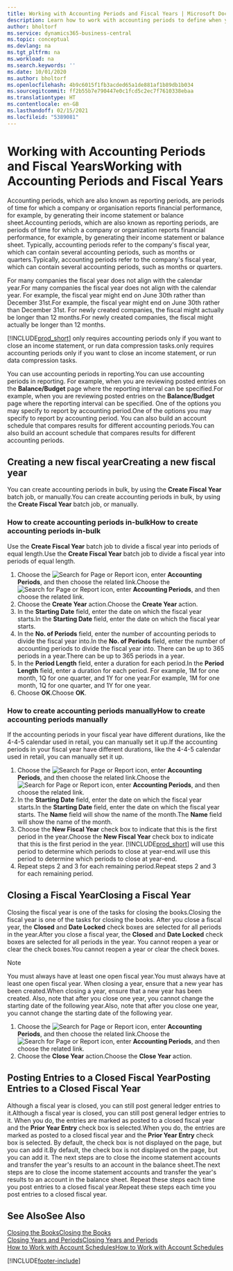 ```yaml
---
title: Working with Accounting Periods and Fiscal Years | Microsoft Docs
description: Learn how to work with accounting periods to define when your company reports financial performance.
author: bholtorf
ms.service: dynamics365-business-central
ms.topic: conceptual
ms.devlang: na
ms.tgt_pltfrm: na
ms.workload: na
ms.search.keywords: ''
ms.date: 10/01/2020
ms.author: bholtorf
ms.openlocfilehash: 4b9c6015f1fb3acded65a1de881af1b89db1b034
ms.sourcegitcommit: ff2b55b7e790447e0c1fcd5c2ec7f7610338ebaa
ms.translationtype: HT
ms.contentlocale: en-GB
ms.lasthandoff: 02/15/2021
ms.locfileid: "5389081"
---
```

# <a name="working-with-accounting-periods-and-fiscal-years"></a><span data-ttu-id="10d1b-103">Working with Accounting Periods and Fiscal Years</span><span class="sxs-lookup"><span data-stu-id="10d1b-103">Working with Accounting Periods and Fiscal Years</span></span>

<span data-ttu-id="10d1b-104">Accounting periods, which are also known as reporting periods, are periods of time for which a company or organisation reports financial performance, for example, by generating their income statement or balance sheet.</span><span class="sxs-lookup"><span data-stu-id="10d1b-104">Accounting periods, which are also known as reporting periods, are periods of time for which a company or organization reports financial performance, for example, by generating their income statement or balance sheet.</span></span> <span data-ttu-id="10d1b-105">Typically, accounting periods refer to the company's fiscal year, which can contain several accounting periods, such as months or quarters.</span><span class="sxs-lookup"><span data-stu-id="10d1b-105">Typically, accounting periods refer to the company's fiscal year, which can contain several accounting periods, such as months or quarters.</span></span>

<span data-ttu-id="10d1b-106">For many companies the fiscal year does not align with the calendar year.</span><span class="sxs-lookup"><span data-stu-id="10d1b-106">For many companies the fiscal year does not align with the calendar year.</span></span> <span data-ttu-id="10d1b-107">For example, the fiscal year might end on June 30th rather than December 31st.</span><span class="sxs-lookup"><span data-stu-id="10d1b-107">For example, the fiscal year might end on June 30th rather than December 31st.</span></span> <span data-ttu-id="10d1b-108">For newly created companies, the fiscal might actually be longer than 12 months.</span><span class="sxs-lookup"><span data-stu-id="10d1b-108">For newly created companies, the fiscal might actually be longer than 12 months.</span></span>  

[!INCLUDE[prod_short](includes/prod_short.md)] <span data-ttu-id="10d1b-109">only requires accounting periods only if you want to close an income statement, or run data compression tasks.</span><span class="sxs-lookup"><span data-stu-id="10d1b-109">only requires accounting periods only if you want to close an income statement, or run data compression tasks.</span></span> 

<span data-ttu-id="10d1b-110">You can use accounting periods in reporting.</span><span class="sxs-lookup"><span data-stu-id="10d1b-110">You can use accounting periods in reporting.</span></span> <span data-ttu-id="10d1b-111">For example, when you are reviewing posted entries on the **Balance/Budget** page where the reporting interval can be specified.</span><span class="sxs-lookup"><span data-stu-id="10d1b-111">For example, when you are reviewing posted entries on the **Balance/Budget** page where the reporting interval can be specified.</span></span> <span data-ttu-id="10d1b-112">One of the options you may specify to report by accounting period.</span><span class="sxs-lookup"><span data-stu-id="10d1b-112">One of the options you may specify to report by accounting period.</span></span> <span data-ttu-id="10d1b-113">You can also build an account schedule that compares results for different accounting periods.</span><span class="sxs-lookup"><span data-stu-id="10d1b-113">You can also build an account schedule that compares results for different accounting periods.</span></span>

## <a name="creating-a-new-fiscal-year"></a><span data-ttu-id="10d1b-114">Creating a new fiscal year</span><span class="sxs-lookup"><span data-stu-id="10d1b-114">Creating a new fiscal year</span></span>

<span data-ttu-id="10d1b-115">You can create accounting periods in bulk, by using the **Create Fiscal Year** batch job, or manually.</span><span class="sxs-lookup"><span data-stu-id="10d1b-115">You can create accounting periods in bulk, by using the **Create Fiscal Year** batch job, or manually.</span></span>

### <a name="how-to-create-accounting-periods-in-bulk"></a><span data-ttu-id="10d1b-116">How to create accounting periods in-bulk</span><span class="sxs-lookup"><span data-stu-id="10d1b-116">How to create accounting periods in-bulk</span></span>

<span data-ttu-id="10d1b-117">Use the **Create Fiscal Year** batch job to divide a fiscal year into periods of equal length.</span><span class="sxs-lookup"><span data-stu-id="10d1b-117">Use the **Create Fiscal Year** batch job to divide a fiscal year into periods of equal length.</span></span>  

1. <span data-ttu-id="10d1b-118">Choose the ![Search for Page or Report](media/ui-search/search_small.png "Search for Page or Report icon") icon, enter **Accounting Periods**, and then choose the related link.</span><span class="sxs-lookup"><span data-stu-id="10d1b-118">Choose the ![Search for Page or Report](media/ui-search/search_small.png "Search for Page or Report icon") icon, enter **Accounting Periods**, and then choose the related link.</span></span>  
2. <span data-ttu-id="10d1b-119">Choose the **Create Year** action.</span><span class="sxs-lookup"><span data-stu-id="10d1b-119">Choose the **Create Year** action.</span></span>  <!--What about the Scheduling option? Should we mention that? There's also the Report Output Type field...-->
3. <span data-ttu-id="10d1b-120">In the **Starting Date** field, enter the date on which the fiscal year starts.</span><span class="sxs-lookup"><span data-stu-id="10d1b-120">In the **Starting Date** field, enter the date on which the fiscal year starts.</span></span>  
4. <span data-ttu-id="10d1b-121">In the **No. of Periods** field, enter the number of accounting periods to divide the fiscal year into.</span><span class="sxs-lookup"><span data-stu-id="10d1b-121">In the **No. of Periods** field, enter the number of accounting periods to divide the fiscal year into.</span></span> <span data-ttu-id="10d1b-122">There can be up to 365 periods in a year.</span><span class="sxs-lookup"><span data-stu-id="10d1b-122">There can be up to 365 periods in a year.</span></span>  
5. <span data-ttu-id="10d1b-123">In the **Period Length** field, enter a duration for each period.</span><span class="sxs-lookup"><span data-stu-id="10d1b-123">In the **Period Length** field, enter a duration for each period.</span></span> <span data-ttu-id="10d1b-124">For example, 1M for one month, 1Q for one quarter, and 1Y for one year.</span><span class="sxs-lookup"><span data-stu-id="10d1b-124">For example, 1M for one month, 1Q for one quarter, and 1Y for one year.</span></span>  
6. <span data-ttu-id="10d1b-125">Choose **OK**.</span><span class="sxs-lookup"><span data-stu-id="10d1b-125">Choose **OK**.</span></span>  

### <a name="how-to-create-accounting-periods-manually"></a><span data-ttu-id="10d1b-126">How to create accounting periods manually</span><span class="sxs-lookup"><span data-stu-id="10d1b-126">How to create accounting periods manually</span></span>

<span data-ttu-id="10d1b-127">If the accounting periods in your fiscal year have different durations, like the 4-4-5 calendar used in retail, you can manually set it up.</span><span class="sxs-lookup"><span data-stu-id="10d1b-127">If the accounting periods in your fiscal year have different durations, like the 4-4-5 calendar used in retail, you can manually set it up.</span></span>  
  
1. <span data-ttu-id="10d1b-128">Choose the ![Search for Page or Report](media/ui-search/search_small.png "Search for Page or Report icon") icon, enter **Accounting Periods**, and then choose the related link.</span><span class="sxs-lookup"><span data-stu-id="10d1b-128">Choose the ![Search for Page or Report](media/ui-search/search_small.png "Search for Page or Report icon") icon, enter **Accounting Periods**, and then choose the related link.</span></span>  
2. <span data-ttu-id="10d1b-129">In the **Starting Date** field, enter the date on which the fiscal year starts.</span><span class="sxs-lookup"><span data-stu-id="10d1b-129">In the **Starting Date** field, enter the date on which the fiscal year starts.</span></span> <span data-ttu-id="10d1b-130">The **Name** field will show the name of the month.</span><span class="sxs-lookup"><span data-stu-id="10d1b-130">The **Name** field will show the name of the month.</span></span>  
3. <span data-ttu-id="10d1b-131">Choose the **New Fiscal Year** check box to indicate that this is the first period in the year.</span><span class="sxs-lookup"><span data-stu-id="10d1b-131">Choose the **New Fiscal Year** check box to indicate that this is the first period in the year.</span></span> [!INCLUDE[prod_short](includes/prod_short.md)] <span data-ttu-id="10d1b-132">will use this period to determine which periods to close at year-end.</span><span class="sxs-lookup"><span data-stu-id="10d1b-132">will use this period to determine which periods to close at year-end.</span></span>
4. <span data-ttu-id="10d1b-133">Repeat steps 2 and 3 for each remaining period.</span><span class="sxs-lookup"><span data-stu-id="10d1b-133">Repeat steps 2 and 3 for each remaining period.</span></span>  

## <a name="closing-a-fiscal-year"></a><span data-ttu-id="10d1b-134">Closing a Fiscal Year</span><span class="sxs-lookup"><span data-stu-id="10d1b-134">Closing a Fiscal Year</span></span>

<span data-ttu-id="10d1b-135">Closing the fiscal year is one of the tasks for closing the books.</span><span class="sxs-lookup"><span data-stu-id="10d1b-135">Closing the fiscal year is one of the tasks for closing the books.</span></span> <span data-ttu-id="10d1b-136">After you close a fiscal year, the **Closed** and **Date Locked** check boxes are selected for all periods in the year.</span><span class="sxs-lookup"><span data-stu-id="10d1b-136">After you close a fiscal year, the **Closed** and **Date Locked** check boxes are selected for all periods in the year.</span></span> <span data-ttu-id="10d1b-137">You cannot reopen a year or clear the check boxes.</span><span class="sxs-lookup"><span data-stu-id="10d1b-137">You cannot reopen a year or clear the check boxes.</span></span>

> [!NOTE]  
> <span data-ttu-id="10d1b-138">You must always have at least one open fiscal year.</span><span class="sxs-lookup"><span data-stu-id="10d1b-138">You must always have at least one open fiscal year.</span></span> <span data-ttu-id="10d1b-139">When closing a year, ensure that a new year has been created.</span><span class="sxs-lookup"><span data-stu-id="10d1b-139">When closing a year, ensure that a new year has been created.</span></span> <span data-ttu-id="10d1b-140">Also, note that after you close one year, you cannot change the starting date of the following year.</span><span class="sxs-lookup"><span data-stu-id="10d1b-140">Also, note that after you close one year, you cannot change the starting date of the following year.</span></span>

1. <span data-ttu-id="10d1b-141">Choose the ![Search for Page or Report](media/ui-search/search_small.png "Search for Page or Report icon") icon, enter **Accounting Periods**, and then choose the related link.</span><span class="sxs-lookup"><span data-stu-id="10d1b-141">Choose the ![Search for Page or Report](media/ui-search/search_small.png "Search for Page or Report icon") icon, enter **Accounting Periods**, and then choose the related link.</span></span>  
2. <span data-ttu-id="10d1b-142">Choose the **Close Year** action.</span><span class="sxs-lookup"><span data-stu-id="10d1b-142">Choose the **Close Year** action.</span></span>  

## <a name="posting-entries-to-a-closed-fiscal-year"></a><span data-ttu-id="10d1b-143">Posting Entries to a Closed Fiscal Year</span><span class="sxs-lookup"><span data-stu-id="10d1b-143">Posting Entries to a Closed Fiscal Year</span></span>

<span data-ttu-id="10d1b-144">Although a fiscal year is closed, you can still post general ledger entries to it.</span><span class="sxs-lookup"><span data-stu-id="10d1b-144">Although a fiscal year is closed, you can still post general ledger entries to it.</span></span> <span data-ttu-id="10d1b-145">When you do, the entries are marked as posted to a closed fiscal year and the **Prior Year Entry** check box is selected.</span><span class="sxs-lookup"><span data-stu-id="10d1b-145">When you do, the entries are marked as posted to a closed fiscal year and the **Prior Year Entry** check box is selected.</span></span> <span data-ttu-id="10d1b-146">By default, the check box is not displayed on the page, but you can add it.</span><span class="sxs-lookup"><span data-stu-id="10d1b-146">By default, the check box is not displayed on the page, but you can add it.</span></span> <span data-ttu-id="10d1b-147">The next steps are to close the income statement accounts and transfer the year's results to an account in the balance sheet.</span><span class="sxs-lookup"><span data-stu-id="10d1b-147">The next steps are to close the income statement accounts and transfer the year's results to an account in the balance sheet.</span></span> <span data-ttu-id="10d1b-148">Repeat these steps each time you post entries to a closed fiscal year.</span><span class="sxs-lookup"><span data-stu-id="10d1b-148">Repeat these steps each time you post entries to a closed fiscal year.</span></span>

## <a name="see-also"></a><span data-ttu-id="10d1b-149">See Also</span><span class="sxs-lookup"><span data-stu-id="10d1b-149">See Also</span></span>

[<span data-ttu-id="10d1b-150">Closing the Books</span><span class="sxs-lookup"><span data-stu-id="10d1b-150">Closing the Books</span></span>](year-close-books.md)  
[<span data-ttu-id="10d1b-151">Closing Years and Periods</span><span class="sxs-lookup"><span data-stu-id="10d1b-151">Closing Years and Periods</span></span>](year-close-years-periods.md)  
[<span data-ttu-id="10d1b-152">How to Work with Account Schedules</span><span class="sxs-lookup"><span data-stu-id="10d1b-152">How to Work with Account Schedules</span></span>](bi-how-work-account-schedule.md)  


[!INCLUDE[footer-include](includes/footer-banner.md)]